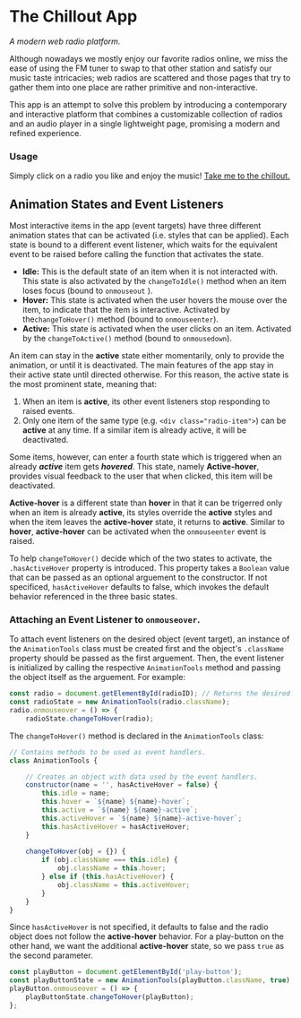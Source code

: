 # The Chillout App
*A modern web radio platform.*

Although nowadays we mostly enjoy our favorite radios online, we miss the ease of using the FM tuner to swap to that other
station and satisfy our music taste intricacies; web radios are scattered and those pages that try to gather them into one place
are rather primitive and non-interactive.

This app is an attempt to solve this problem by introducing a contemporary and interactive platform that combines a customizable
collection of radios and an audio player in a single lightweight page, promising a modern and refined experience.

### Usage
Simply click on a radio you like and enjoy the music! [Take me to the chillout.](https://kostaslib.github.io/chillout/)

## Animation States and Event Listeners
Most interactive items in the app (event targets) have three different animation states that can be activated (i.e. styles that can be applied). Each state is bound to a different event listener, which waits for the equivalent event to be raised before calling the function that activates the state.
- **Idle:** This is the default state of an item when it is not interacted with. This state is also activated by the ```changeToIdle()``` method when an item loses focus (bound to ```onmouseout``` ).
- **Hover:** This state is activated when the user hovers the mouse over the item, to indicate that the item is interactive. Activated by the```changeToHover()``` method (bound to ```onmouseenter```).
- **Active:** This state is activated when the user clicks on an item. Activated by the ```changeToActive()``` method (bound to ```onmousedown```).

An item can stay in the **active** state either momentarily, only to provide the animation, or until it is deactivated. The main features of the app stay in their active state until directed otherwise. For this reason, the active state is the most prominent state, meaning that:
1. When an item is **active**, its other event listeners stop responding to raised events.
2. Only one item of the same type (e.g. ```<div class="radio-item">```) can be **active** at any time. If a similar item is already active, it will be deactivated.

Some items, however, can enter a fourth state which is triggered when an already ***active*** item gets ***hovered***. This state, namely **Active-hover**, provides visual feedback to the user that when clicked, this item will be deactivated.

**Active-hover** is a different state than **hover** in that it can be trigerred only when an item is already **active**, its styles override the **active** styles and when the item leaves the **active-hover** state, it returns to **active**. Similar to **hover**, **active-hover** can be activated when the ```onmouseenter``` event is raised.

To help ```changeToHover()``` decide which of the two states to activate, the ```.hasActiveHover``` property is introduced. This property takes a ```Boolean``` value that can be passed as an optional arguement to the constructor. If not specificed, ```hasActiveHover``` defaults to false, which invokes the default behavior referenced in the three basic states.

### Attaching an Event Listener to ```onmouseover```.

To attach event listeners on the desired object (event target), an instance of the ```AnimationTools``` class must be created first and the object's ```.className``` property should be passed as the first arguement. Then, the event listener is initialized by calling the respective ```AnimationTools``` method and passing the object itself as the arguement. For example: 
```Javascript
const radio = document.getElementById(radioID); // Returns the desired Element object.
const radioState = new AnimationTools(radio.className);
radio.onmouseover = () => {
    radioState.changeToHover(radio);
```
The ```changeToHover()``` method is declared in the ```AnimationTools``` class:
```Javascript
// Contains methods to be used as event handlers.
class AnimationTools {

    // Creates an object with data used by the event handlers.
    constructor(name = '', hasActiveHover = false) {
        this.idle = name;
        this.hover = `${name} ${name}-hover`;
        this.active = `${name} ${name}-active`;
        this.activeHover = `${name} ${name}-active-hover`;
        this.hasActiveHover = hasActiveHover;
    }
    
    changeToHover(obj = {}) {
        if (obj.className === this.idle) {
            obj.className = this.hover;
        } else if (this.hasActiveHover) {
            obj.className = this.activeHover;
        }
    }
}
```
Since ```hasActiveHover``` is not specified, it defaults to false and the radio object does not follow the **active-hover** behavior. For a play-button on the other hand, we want the additional **active-hover** state, so we pass ```true``` as the second parameter.
```Javascript
const playButton = document.getElementById('play-button');
const playButtonState = new AnimationTools(playButton.className, true);
playButton.onmouseover = () => {
    playButtonState.changeToHover(playButton);
};

